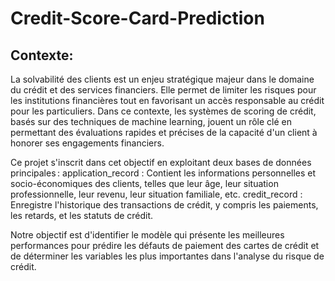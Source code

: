 # Credit-Score-Card-Prediction
## Contexte: 
La solvabilité des clients est un enjeu stratégique majeur dans le domaine du crédit et des services financiers. Elle permet de limiter les risques pour les institutions financières tout en favorisant un accès responsable au crédit pour les particuliers. Dans ce contexte, les systèmes de scoring de crédit, basés sur des techniques de machine learning, jouent un rôle clé en permettant des évaluations rapides et précises de la capacité d'un client à honorer ses engagements financiers.

Ce projet s'inscrit dans cet objectif en exploitant deux bases de données principales :
application_record : Contient les informations personnelles et socio-économiques des clients, telles que leur âge, leur situation professionnelle, leur revenu, leur situation familiale, etc.
credit_record : Enregistre l'historique des transactions de crédit, y compris les paiements, les retards, et les statuts de crédit.

Notre objectif est d'identifier le modèle qui présente les meilleures performances pour prédire les défauts de paiement des cartes de crédit et de déterminer les variables les plus importantes dans l'analyse du risque de crédit. 
